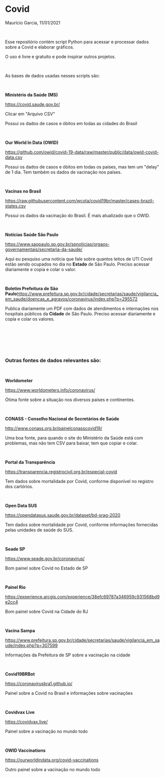 Covid
=====

Maurício Garcia, 11/01/2021

 

Esse repositório contém script Python para acessar e processar dados sobre a Covid e elaborar gráficos.

O uso é livre e gratuito e pode inspirar outros projetos.

 

As bases de dados usadas nesses scripts são:

 

**Ministério da Saúde (MS)**

<https://covid.saude.gov.br/>

Clicar em "Arquivo CSV"

Possui os dados de casos e óbitos em todas as cidades do Brasil

 

**Our World In Data (OWID)**

<https://github.com/owid/covid-19-data/raw/master/public/data/owid-covid-data.csv>

Possui os dados de casos e óbitos em todas os países, mas tem um "delay" de 1 dia. Tem também os dados de vacinação nos países.

 

**Vacinas no Brasil**

<https://raw.githubusercontent.com/wcota/covid19br/master/cases-brazil-states.csv>

Possui os dados da vacinação do Brasil. É mais atualizado que o OWID.

 

**Notícias Saúde São Paulo**

<https://www.saopaulo.sp.gov.br/spnoticias/orgaos-governamentais/secretaria-da-saude/>

Aqui eu pesquiso uma notícia que fale sobre quantos leitos de UTI Covid estão sendo ocupados no dia no **Estado** de São Paulo. Preciso acessar diariamente e copia e colar o valor.

 

**Boletim Prefeitura de São Paulo**<https://www.prefeitura.sp.gov.br/cidade/secretarias/saude/vigilancia_em_saude/doencas_e_agravos/coronavirus/index.php?p=295572>

Publica diariamente um PDF com dados de atendimentos e internações nos hospitais públicos da **Cidade** de São Paulo. Preciso acessar diariamente e copia e colar os valores.

 

 

 

### Outras fontes de dados relevantes são:

 

**Worldometer**

<https://www.worldometers.info/coronavirus/>

Ótima fonte sobre a situação nos diversos países e continentes.

 

**CONASS - Conselho Nacional de Secretários de Saúde**

<http://www.conass.org.br/painelconasscovid19/>

Uma boa fonte, para quando o site do Ministério da Saúde está com problemas, mas não tem CSV para baixar, tem que copiar e colar.

 

**Portal da Transparência**

<https://transparencia.registrocivil.org.br/especial-covid>

Tem dados sobre mortalidade por Covid, conforme disponível no registro dos cartórios.

 

**Open Data SUS**

<https://opendatasus.saude.gov.br/dataset/bd-srag-2020>

Tem dados sobre mortalidade por Covid, conforme informações fornecidas pelas unidades de saúde do SUS.

 

**Seade SP**

<https://www.seade.gov.br/coronavirus/>

Bom painel sobre Covid no Estado de SP

 

**Painel Rio**

<https://experience.arcgis.com/experience/38efc69787a346959c931568bd9e2cc4>

Bom painel sobre Covid na Cidade do RJ

 

**Vacina Sampa**

<https://www.prefeitura.sp.gov.br/cidade/secretarias/saude/vigilancia_em_saude/index.php?p=307599>

Informações da Prefeitura de SP sobre a vacinação na cidade

 

**Covid19BRBot**

<https://coronavirusbra1.github.io/>

Painel sobre a Covid no Brasil e informações sobre vacinações

 

**Covidvax Live**

<https://covidvax.live/>

Painel sobre a vacinação no mundo todo

 

**OWID Vaccinations**

<https://ourworldindata.org/covid-vaccinations>

Outro painel sobre a vacinação no mundo todo

 

 

 
